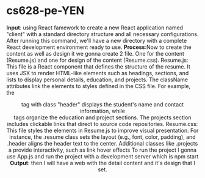 # cs628-pe-YEN
**Input**: using React famework to create a new React application named "client"  with a standard directory structure and all necessary configurations. After running this command, we'll have a new directory with a complete React development environment ready to use.
**Process**:Now to create the content as well as design it we gonna create 2 file. One for the content (Resume.js) and one for design of the content (Resume.css).
Resume.js:
  This file is a React component that defines the structure of the resume.
  It uses JSX to render HTML-like elements such as headings, sections, and lists to display personal details, education, and projects.
  The className attributes link the elements to styles defined in the CSS file.
  For example, the <header> tag with class "header" displays the student's name and contact information, while <section> tags organize the education and project sections.
  The projects section includes clickable links that direct to source code repositories.
Resume.css:
  This file styles the elements in Resume.js to improve visual presentation.
  For instance, the .resume class sets the layout (e.g., font, color, padding), and .header aligns the header text to the center.
  Additional classes like .projects a provide interactivity, such as link hover effects
To run the project I gonna use App.js and run the project with a development server which is npm start
**Output**: then I will have a web with the detail content and it's design that I set.
